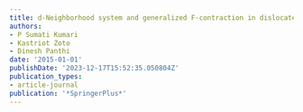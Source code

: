 ```yaml
---
title: d-Neighborhood system and generalized F-contraction in dislocated metric space
authors:
- P Sumati Kumari
- Kastriot Zoto
- Dinesh Panthi
date: '2015-01-01'
publishDate: '2023-12-17T15:52:35.050804Z'
publication_types:
- article-journal
publication: '*SpringerPlus*'
---
```


